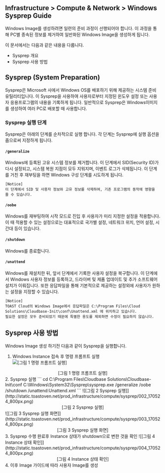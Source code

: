 ## Infrastructure > Compute & Network > Windows Sysprep Guide

Windows Image를 생성하려면 일련의 준비 과정이 선행되어야 합니다. 이 과정을 통해 PC별 종속된 정보를 제거하여 일반화된 Windows Image을 생성하게 됩니다.

이 문서에서는 다음과 같은 내용을 다룹니다.

- Sysprep 개요
- Sysprep 사용 방법

## Sysprep (System Preparation)

Sysprep은 Microsoft 사에서 Windows OS를 배포하기 위해 제공하는 시스템 준비 유틸리티입니다. 이 Sysprep을 사용하여 사용자로부터 지정된 윈도우 설정 또는 사용자 응용프로그램의 내용을 기록하게 됩니다. 일반적으로 Sysprep은 Windows이미지를 생성하여 여러 PC로 배포할 때 사용합니다.

### Sysprep 실행 단계

Sysprep은 아래의 단계를 순차적으로 실행 합니다. 각 단계는 Sysprep에 실행 옵션을 줌으로써 지정하게 됩니다.

#### `/generalize`
Windows에 등록된 고유 시스템 정보를 제거합니다. 이 단계에서 SID(Security ID)가 다시 설정되고, 시스템 복원 지점이 모두 지워지며, 이벤트 로그가 삭제됩니다. 이 단계를 거친 후 재부팅을 하면 Windows 구성 단계를 시도하게 됩니다.

```
[Notice]
이 단계에서 SID 및 사용자 정보와 고유 정보를 삭제하여, 기존 프로그램의 동작에 영향을 줄 수 있습니다.
```

#### `/oobe`
Windows를 재부팅하여 시작 모드로 진입 후 사용자가 미리 지정한 설정을 적용합니다. 이 때 적용할 수 있는 설정으로는 대표적으로 국가별 설정, 네트워크 위치, 언어 설정, 시간대 등이 있습니다.

#### `/shutdown`
Windows를 종료합니다.

#### `/unattend`
Windows를 재설치한 뒤, 앞서 단계에서 기록한 사용자 설정을 복구합니다. 이 단계에서 Windows 사용자 정보를 등록하고, 드라이버 및 제품 업데이트 및 추가 소프트웨어 설치가 이뤄집니다. 또한 응답파일을 통해 기본적으로 제공하는 설정외에 사용자가 원하는 설정을 지정할 수 있습니다.

```
[Notice]
TOAST Cloud의 Windows Image에서 응답파일은 C:\Program Files\Cloud Solutions\Cloudbase-Init\conf\Unattend.xml 에 위치하고 있습니다.
필요한 설정은 모두 준비되었기 때문에 특별한 용도를 제외하면 수정이 필요하지 않습니다.
```

## Sysprep 사용 방법

Windows Image 생성 하기전 다음과 같이 Sysprep을 실행합니다.

1. Windows  Instance 접속 후 명령 프롬프트 실행 <br/>
![[그림 1 명령 프롬프트 실행]](http://static.toastoven.net/prod_infrastructure/compute/sysprep/001_170524_800px.png)
<center>[그림 1 명령 프롬프트 실행]</center>
2. Sysprep 실행
```
cd C:\Program Files\Cloudbase Solutions\Cloudbase-Init\conf
C:\Windows\System32\Sysprep\sysprep.exe /generalize /oobe /shutdown /unattend:Unattend.xml
```
![[그림 2 Sysprep 실행]](http://static.toastoven.net/prod_infrastructure/compute/sysprep/002_170524_800px.png)
<center>[그림 2 Sysprep 실행]</center>
![[그림 3 Sysprep 실행 화면]](http://static.toastoven.net/prod_infrastructure/compute/sysprep/003_170524_800px.png)
<center>[그림 3 Sysprep 실행 화면]</center>
3. Sysprep 수행 완료후 Instance 상태가 shutdown으로 변한 것을 확인
![[그림 4 Instance 상태 확인]](http://static.toastoven.net/prod_infrastructure/compute/sysprep/004_170524_800px.png)
<center>[그림 4 Instance 상태 확인]</center>
4. 이후 Image 가이드에 따라 사용자 Image를 생성
